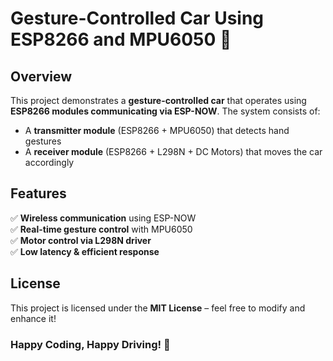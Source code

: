 # Gesture-Controlled Car Using ESP8266 and MPU6050 🚗  

## Overview  
This project demonstrates a **gesture-controlled car** that operates using **ESP8266 modules communicating via ESP-NOW**. The system consists of:  
- A **transmitter module** (ESP8266 + MPU6050) that detects hand gestures  
- A **receiver module** (ESP8266 + L298N + DC Motors) that moves the car accordingly  

## Features  
✅ **Wireless communication** using ESP-NOW  
✅ **Real-time gesture control** with MPU6050  
✅ **Motor control via L298N driver**  
✅ **Low latency & efficient response**  

## License  
This project is licensed under the **MIT License** – feel free to modify and enhance it!

### **Happy Coding, Happy Driving! 🚀**
